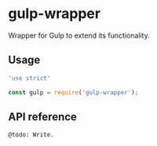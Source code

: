 # gulp-wrapper

Wrapper for Gulp to extend its functionality.

## Usage

```javascript
'use strict'

const gulp = require('gulp-wrapper');
```

## API reference

`@todo: Write.`
